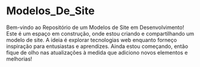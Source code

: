 # Modelos_De_Site
 Bem-vindo ao Repositório de um Modelos de Site em Desenvolvimento!  Este é um espaço em construção, onde estou criando e compartilhando um modelo de site. A ideia é explorar tecnologias web enquanto forneço inspiração para entusiastas e aprendizes. Ainda estou começando, então fique de olho nas atualizações à medida que adiciono novos elementos e melhorias!
